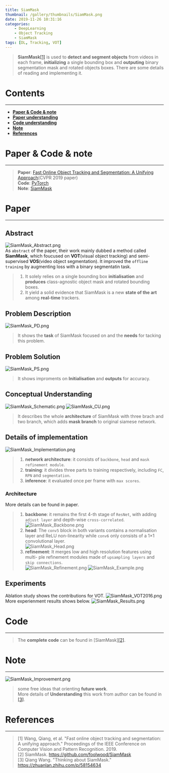 ```yaml
---
title: SiamMask
thumbnail: /gallery/thumbnails/SiamMask.png
date: 2019-11-26 10:31:16
categories:
    - DeepLearning
    - Object Tracking
    - SiamMask
tags: [DL, Tracking, VOT]
---
```


> **SiamMask**[[1]](http://openaccess.thecvf.com/content_CVPR_2019/papers/Wang_Fast_Online_Object_Tracking_and_Segmentation_A_Unifying_Approach_CVPR_2019_paper.pdf) is used to **detect and segment objects** from videos in each frame, **initializing** a single bounding box and **outputing** binary segmentation mask and rotated objects boxes. There are some details of reading and implementing it. 
<!-- more -->

# Contents
---
- **[Paper & Code & note](#Paper&Code&note)**
- **[Paper understanding](#Paper)**
- **[Code understanding](#Code)**
- **[Note](#Note)**
- **[References](#References)**

# Paper & Code & note
---
> **Paper**: [Fast Online Object Tracking and Segmentation: A Unifying Approach](http://openaccess.thecvf.com/content_CVPR_2019/papers/Wang_Fast_Online_Object_Tracking_and_Segmentation_A_Unifying_Approach_CVPR_2019_paper.pdf)(CVPR 2019 paper)  
> **Code**: [PyTorch](https://github.com/foolwood/SiamMask)  
> **Note**: [SiamMask](https://github.com/Gojay001/DeepLearning-pwcn/tree/master/Tracking/SiamMask/Note)

# Paper
---
## Abstract
![SiamMask_Abstract.png](https://i.loli.net/2019/11/27/GoOd5IRwKBQHZhT.png)    
As `abstract` of the paper, their work mainly dubbed a method called **SiamMask**, which foucused on **VOT**(visual object tracking) and semi-supervised **VOS**(video object segmentation). It improved the `offline training` by augmenting loss with a binary segmentatin task.   
> 1. It solely relies on a single bounding box **initialisation** and **produces** class-agnostic object mask and rotated bounding boxes.  
> 2. It yield a solid evidence that SiamMask is a new **state of the art** among **real-time** trackers.

## Problem Description
![SiamMask_PD.png](https://i.loli.net/2019/11/27/rKdO8AiWwNCIzLH.png) 
> It shows the **task** of SiamMask focused on and the **needs** for tacking this problem.

## Problem Solution
![SiamMask_PS.png](https://i.loli.net/2019/11/27/CaObXSwIFGtfEi6.png)  
> It shows improments on **Initialisation** and **outputs** for accuracy.  

## Conceptual Understanding  
![SiamMask_Schematic.png](https://i.loli.net/2020/01/03/xIu8fhOiVRpWDlc.png)
![SiamMask_CU.png](https://i.loli.net/2019/11/27/YoH1sdPFzbQnc3N.png)  
> It describes the whole **architecture** of SiamMask with three brach and two branch, which adds **mask branch** to original siamese network.

## Details of implementation
![SiamMask_Implementation.png](https://i.loli.net/2019/11/27/rinPNk4UtOSJ7Zf.png)   
> 1. **network architecture**: it consists of `backbone`, `head` and `mask refinement module`.  
> 2. **training**: it divides three parts to training respectively, including `FC`, `RPN` and `segmentation`.  
> 3. **inference**: it evaluated once per frame with `max scores`.  

### Architecture
More details can be found in paper.
> 1. **backbone**: it remains the first 4-th stage of `ResNet`, with adding `adjust layer` and depth-wise `cross-correlated`.  
![SiamMask_Backbone.png](https://i.loli.net/2020/01/03/xu1Um6jrt7NDByk.png)
> 2. **head**: The `conv5` block in both variants contains a normalisation layer and ReLU non-linearity while `conv6` only consists of a 1×1 convolutional layer.  
![SiamMask_Head.png](https://i.loli.net/2020/01/03/qw1PkeFBaDiAfxK.png)
> 3. **refinement**: It merges low and high resolution features using multi- ple refinement modules made of `upsampling layers` and `skip connections`.  
![SiamMask_Refinement.png](https://i.loli.net/2020/01/03/RvQENIfnAW4yFba.png)
![SiamMask_Example.png](https://i.loli.net/2020/01/03/JuihvjsC4rFbnAo.png)

## Experiments
Ablation study shows the contributions for VOT.
![SiamMask_VOT2016.png](https://i.loli.net/2020/01/03/oRuWZHq9GcIrCEf.png)
More experienment results shows below.
![SiamMask_Results.png](https://i.loli.net/2020/01/03/qH3TDVCeyZGBj65.png)

# Code
---
> The **complete code** can be found in [SiamMask][[2]](https://github.com/foolwood/SiamMask). 

# Note
---
![SiamMask_Improvement.png](https://i.loli.net/2020/01/02/lupaxeJ4N7L5gXq.png)
> some free ideas that orienting **future work**.  
> More details of **Understanding** this work from author can be found in [[3]](https://zhuanlan.zhihu.com/p/58154634). 

# References
---
> [1] Wang, Qiang, et al. "Fast online object tracking and segmentation: A unifying approach." Proceedings of the IEEE Conference on Computer Vision and Pattern Recognition. 2019.  
> [2] SiamMask. https://github.com/foolwood/SiamMask  
> [3] Qiang Wang. "Thinking about SiamMask." https://zhuanlan.zhihu.com/p/58154634